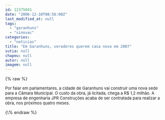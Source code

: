 ```yaml
---
id: 12375041
date: "2006-12-10T08:56:00Z"
last_modified_at: null
tags:
  - "garanhuns"
  - "sinovac"
categories:
  - "noticias"
title: "Em Garanhuns, veradores querem casa nova em 2007"
sutia: null
chapeu: null
autor: null
imagem: null
---
```

{\% raw %}
<p><FONT size=2></p>
<p><P>Por falar em parlamentares, a cidade de Garanhuns vai construir uma nova sede para a Câmara Municipal. O custo da obra, já licitada, chega a R$ 1,2 milhão. A empresa de engenharia JPR Construções acaba de ser contratada para realizar a obra, nos próximos quatro meses. </P></FONT> </p>
{\% endraw %}
